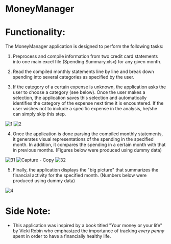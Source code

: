 **MoneyManager**
===================


# Functionality:

The MoneyManager application is designed to perform the following tasks:

1. Preprocess and compile information from two credit card statements into one main excel file (Spending Summary.xlsx) for any given month.

2. Read the compiled monthly statements line by line and break down spending into several categories as specified by the user.

3. If the category of a certain expense is unknown, the application asks the user to choose a category (see below). Once the user makes a selection, the application saves this selection and automatically identifies the category of the expense next time it is encountered. If the user wishes not to include a specific expense in the analysis, he/she can simply skip this step. 

![1](https://user-images.githubusercontent.com/34410616/71704204-e2bbc900-2da6-11ea-8d10-bb2503387878.PNG)
![2](https://user-images.githubusercontent.com/34410616/71704209-e7807d00-2da6-11ea-9610-c73fadf54603.PNG)


4. Once the application is done parsing the compiled monthly statements, it generates visual representations of the spending in the specified month. In addition, it compares the spending in a certain month with that in previous months. (Figures below were produced using dummy data)

![31](https://user-images.githubusercontent.com/34410616/71704393-29f68980-2da8-11ea-96a2-93939b4aa864.PNG)
![Capture - Copy](https://user-images.githubusercontent.com/34410616/71759671-58df2f00-2e7e-11ea-9bb2-9992e99a4efe.PNG)
![32](https://user-images.githubusercontent.com/34410616/71704394-2a8f2000-2da8-11ea-81ff-fc741586a85b.PNG)


5. Finally, the application displays the "big picture" that summarizes the financial activity for the specified month. 
(Numbers below were produced using dummy data)

![4](https://user-images.githubusercontent.com/34410616/71704401-32e75b00-2da8-11ea-9787-dc07f811eebe.PNG)



# Side Note: 

* This application was inspired by a book titled "Your money or your life" by Vicki Robin who emphasized the importance of tracking _every penny_ spent in order to have a financially healthy life. 
 
